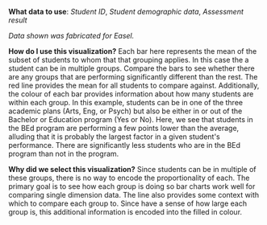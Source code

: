 **What data to use**: *Student ID*, *Student demographic data*, *Assessment result*

*Data shown was fabricated for Easel.* 

**How do I use this visualization?** 
Each bar here represents the mean of the subset of students to whom that that grouping applies. In this case the a student can be in multiple groups. Compare the bars to see whether there are any groups that are performing significantly different than the rest. The red line provides the mean for all students to compare against. Additionally, the colour of each bar provides information about how many students are within each group. In this example, students can be in one of the three academic plans (Arts, Eng, or Psych) but also be either in or out of the Bachelor or Education program (Yes or No). Here, we see that students in the BEd program are performing a few points lower than the average, alluding that it is probably the largest factor in a given student's performance. There are significantly less students who are in the BEd program than not in the program.

**Why did we select this visualization?**
Since students can be in multiple of these groups, there is no way to encode the proportionality of each. The primary goal is to see how each group is doing so bar charts work well for comparing single dimension data. The line also provides some context with which to compare each group to. Since have a sense of how large each group is, this additional information is encoded into the filled in colour. 